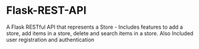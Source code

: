 # Flask-REST-API
A Flask RESTful API that represents a Store - Includes features to add a store, add items in a store, delete and search items in a store. Also Included user registration and authentication
